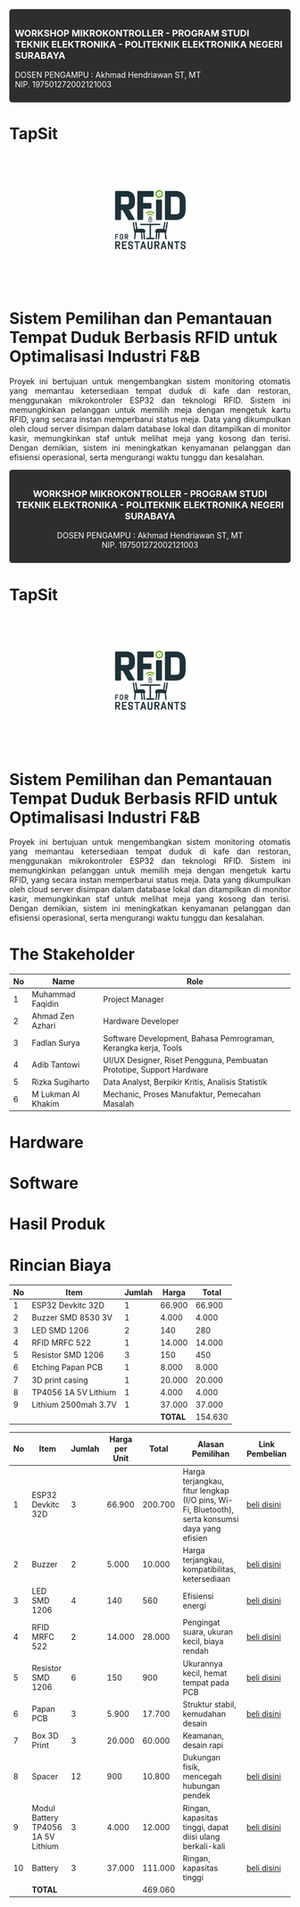 <div style="background-color: #2e2e2e; padding: 10px; border-radius: 5px; color: white;">
  <h3>WORKSHOP MIKROKONTROLLER - PROGRAM STUDI TEKNIK ELEKTRONIKA - POLITEKNIK ELEKTRONIKA NEGERI SURABAYA</h3>
  <p>DOSEN PENGAMPU : Akhmad Hendriawan ST, MT <br/> NIP. 197501272002121003</p>
</div>


# TapSit
<div align="center">
  <img src="assets/TS1.png" alt="LOGO" />
</div>

# Sistem Pemilihan dan Pemantauan Tempat Duduk Berbasis RFID untuk Optimalisasi Industri F&B
<div align="justify">

Proyek ini bertujuan untuk mengembangkan sistem monitoring otomatis yang memantau ketersediaan tempat duduk di kafe dan restoran, menggunakan mikrokontroler ESP32 dan teknologi RFID. Sistem ini memungkinkan pelanggan untuk memilih meja dengan mengetuk kartu RFID, yang secara instan memperbarui status meja. Data yang dikumpulkan oleh cloud server disimpan dalam database lokal dan ditampilkan di monitor kasir, memungkinkan staf untuk melihat meja yang kosong dan terisi. Dengan demikian, sistem ini meningkatkan kenyamanan pelanggan dan efisiensi operasional, serta mengurangi waktu tunggu dan kesalahan.

</div>

<div style="background-color: #2e2e2e; padding: 10px; border-radius: 5px; color: white;">
  <h3 style="text-align: center;">WORKSHOP MIKROKONTROLLER - PROGRAM STUDI TEKNIK ELEKTRONIKA - POLITEKNIK ELEKTRONIKA NEGERI SURABAYA</h3>
  <p style="text-align: center;">DOSEN PENGAMPU : Akhmad Hendriawan ST, MT <br/> NIP. 197501272002121003</p>
</div>

# TapSit
<div align="center">
  <img src="assets/TS1.png" alt="LOGO" />
</div>

# Sistem Pemilihan dan Pemantauan Tempat Duduk Berbasis RFID untuk Optimalisasi Industri F&B
<div align="justify">
  Proyek ini bertujuan untuk mengembangkan sistem monitoring otomatis yang memantau ketersediaan tempat duduk di kafe dan restoran, menggunakan mikrokontroler ESP32 dan teknologi RFID. Sistem ini memungkinkan pelanggan untuk memilih meja dengan mengetuk kartu RFID, yang secara instan memperbarui status meja. Data yang dikumpulkan oleh cloud server disimpan dalam database lokal dan ditampilkan di monitor kasir, memungkinkan staf untuk melihat meja yang kosong dan terisi. Dengan demikian, sistem ini meningkatkan kenyamanan pelanggan dan efisiensi operasional, serta mengurangi waktu tunggu dan kesalahan.
</div>

# The Stakeholder

| No | Name                   | Role                                                               |
|----|------------------------|--------------------------------------------------------------------|
| 1  | Muhammad Faqidin       | Project Manager                                                     |
| 2  | Ahmad Zen Azhari       | Hardware Developer                                                  |
| 3  | Fadlan Surya           | Software Development, Bahasa Pemrograman, Kerangka kerja, Tools   |
| 4  | Adib Tantowi           | UI/UX Designer, Riset Pengguna, Pembuatan Prototipe, Support Hardware |
| 5  | Rizka Sugiharto        | Data Analyst, Berpikir Kritis, Analisis Statistik                 |
| 6  | M Lukman Al Khakim     | Mechanic, Proses Manufaktur, Pemecahan Masalah                    |

# Hardware
# Software
# Hasil Produk
# Rincian Biaya

| No  | Item                   | Jumlah | Harga   | Total   |
|-----|------------------------|--------|---------|---------|
| 1   | ESP32 Devkitc 32D      | 1      | 66.900  | 66.900  |
| 2   | Buzzer SMD 8530 3V     | 1      | 4.000   | 4.000   |
| 3   | LED SMD 1206           | 2      | 140     | 280     |
| 4   | RFID MRFC 522          | 1      | 14.000  | 14.000  |
| 5   | Resistor SMD 1206      | 3      | 150     | 450     |
| 6   | Etching Papan PCB      | 1      | 8.000   | 8.000   |
| 7   | 3D print casing        | 1      | 20.000  | 20.000  |
| 8   | TP4056 1A 5V Lithium   | 1      | 4.000   | 4.000   |
| 9   | Lithium 2500mah 3.7V   | 1      | 37.000  | 37.000  |
|     |                        |        | **TOTAL** | 154.630 |

| No  | Item                   | Jumlah | Harga per Unit | Total   | Alasan Pemilihan                                                                                     | Link Pembelian                                           |
|-----|------------------------|--------|-----------------|---------|-----------------------------------------------------------------------------------------------------|---------------------------------------------------------|
| 1   | ESP32 Devkitc 32D      | 3      | 66.900          | 200.700 | Harga terjangkau, fitur lengkap (I/O pins, Wi-Fi, Bluetooth), serta konsumsi daya yang efisien     | [beli disini](https://s.shopee.co.id/g7zNegvfe)        |
| 2   | Buzzer                 | 2      | 5.000           | 10.000  | Harga terjangkau, kompatibilitas, ketersediaan                                                     | [beli disini](https://www.tokopedia.com/marnov/buzzer-smd-8530-3v-16r-8-5-3mm-piezo-mini-aktif-pasif?extParamsrc%3Dshop%26whid%3D225282) |
| 3   | LED SMD 1206           | 4      | 140             | 560     | Efisiensi energi                                                                                    | [beli disini](https://tokopedia.link/4pipX6fPrNb)     |
| 4   | RFID MRFC 522          | 2      | 14.000          | 28.000  | Pengingat suara, ukuran kecil, biaya rendah                                                        | [beli disini](https://s.shopee.co.id/sIaWPa9R)         |
| 5   | Resistor SMD 1206      | 6      | 150             | 900     | Ukurannya kecil, hemat tempat pada PCB                                                             | [beli disini](https://tokopedia.link/CMivhgmPrNb)      |
| 6   | Papan PCB              | 3      | 5.900           | 17.700  | Struktur stabil, kemudahan desain                                                                   | [beli disini](https://s.shopee.co.id/5fWfL0X3Ry)      |
| 7   | Box 3D Print           | 3      | 20.000          | 60.000  | Keamanan, desain rapi                                                                                |                                                         |
| 8   | Spacer                 | 12     | 900             | 10.800  | Dukungan fisik, mencegah hubungan pendek                                                            | [beli disini](https://s.shopee.co.id/4fe89O4weo)      |
| 9   | Modul Battery TP4056 1A 5V Lithium | 3 | 4.000    | 12.000  | Ringan, kapasitas tinggi, dapat diisi ulang berkali-kali                                          | [beli disini](https://www.tokopedia.com/isee/tp4056-1a-5v-lithium-lipo-18650-battery-charging-usb-type-c-proteksi) |
| 10  | Battery                | 3      | 37.000          | 111.000 | Ringan, kapasitas tinggi                                                                            | [beli disini](https://id.shp.ee/LSUCxvz)                |
|     | **TOTAL**              |        |                 | 469.060 |                                                                                                     |                                                         |
